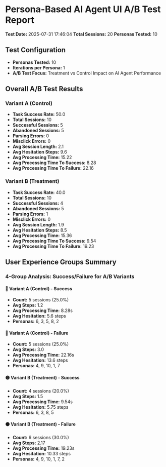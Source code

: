 # Persona-Based AI Agent UI A/B Test Report
**Test Date:** 2025-07-31 17:46:04
**Total Sessions:** 20
**Personas Tested:** 10

## Test Configuration
- **Personas Tested:** 10
- **Iterations per Persona:** 1
- **A/B Test Focus:** Treatment vs Control Impact on AI Agent Performance

## Overall A/B Test Results
### Variant A (Control)
- **Task Success Rate:** 50.0
- **Total Sessions:** 10
- **Successful Sessions:** 5
- **Abandoned Sessions:** 5
- **Parsing Errors:** 0
- **Misclick Errors:** 0
- **Avg Session Length:** 2.1
- **Avg Hesitation Steps:** 9.6
- **Avg Processing Time:** 15.22
- **Avg Processing Time To Success:** 8.28
- **Avg Processing Time To Failure:** 22.16

### Variant B (Treatment)
- **Task Success Rate:** 40.0
- **Total Sessions:** 10
- **Successful Sessions:** 4
- **Abandoned Sessions:** 5
- **Parsing Errors:** 1
- **Misclick Errors:** 0
- **Avg Session Length:** 1.9
- **Avg Hesitation Steps:** 8.5
- **Avg Processing Time:** 15.36
- **Avg Processing Time To Success:** 9.54
- **Avg Processing Time To Failure:** 19.23

## User Experience Groups Summary
### 4-Group Analysis: Success/Failure for A/B Variants

#### 🔵 Variant A (Control) - Success
- **Count:** 5 sessions (25.0%)
- **Avg Steps:** 1.2
- **Avg Processing Time:** 8.28s
- **Avg Hesitation:** 5.6 steps
- **Personas:** 6, 3, 5, 8, 2

#### 🔴 Variant A (Control) - Failure
- **Count:** 5 sessions (25.0%)
- **Avg Steps:** 3.0
- **Avg Processing Time:** 22.16s
- **Avg Hesitation:** 13.6 steps
- **Personas:** 4, 9, 10, 1, 7

#### 🟡 Variant B (Treatment) - Success
- **Count:** 4 sessions (20.0%)
- **Avg Steps:** 1.5
- **Avg Processing Time:** 9.54s
- **Avg Hesitation:** 5.75 steps
- **Personas:** 6, 3, 8, 5

#### 🟠 Variant B (Treatment) - Failure
- **Count:** 6 sessions (30.0%)
- **Avg Steps:** 2.17
- **Avg Processing Time:** 19.23s
- **Avg Hesitation:** 10.33 steps
- **Personas:** 4, 9, 10, 1, 7, 2
